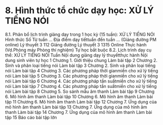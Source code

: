 # 8. Hình thức tổ chức dạy học: XỬ LÝ TIẾNG NÓI
8.1. Phân bổ lịch trình giảng dạy trong 1 học kỳ (15 tuần): XỬ LÝ TIẾNG NÓI Hình thức Số Từ tuần ... Địa điểm dạy tiếttuần đến tuần ... (Giảng đường PM online) Lý thuyết 3 112 Giảng đường Lý thuyết 3 1315 Online Thực hành (Vd.Phòng máy Phòng thí nghiệm) Tự học bắt buộc 8.2. Lịch trình dạy cụ thể: XỬ LÝ TIẾNG NÓI Tuần Nội dung giảng dạy lý thuyếtthực hành Nội dung sinh viên tự học 1 Chương 1. Giới thiệu chung Làm bài tập
2 Chương 2. Sinh và phân loại tiếng nói Làm bài tập
3 Chương 2. Sinh và phân loại tiếng nói Làm bài tập
4 Chương 3. Các phương pháp thời gianmiền cho xử lý tiếng nói Làm bài tập
5 Chương 3. Các phương pháp thời gianmiền cho xử lý tiếng nói Làm bài tập
6 Chương 4. Các phương pháp tần suấtmiền cho xử lý tiếng nói Làm bài tập
7 Chương 4. Các phương pháp tần suấtmiền cho xử lý tiếng nói Làm bài tập
8 Chương 5. So sánh mẫu âm thanh Làm bài tập
9 Chương 6. Mô hình âm thanh Làm bài tập
10 Chương 6. Mô hình âm thanh Làm bài tập
11 Chương 6. Mô hình âm thanh Làm bài tập
12 Chương 7. Ứng dụng của mô hình âm thanh Làm bài tập
13 Chương 7. Ứng dụng của mô hình âm thanh Làm bài tập
14 Chương 7. Ứng dụng của mô hình âm thanh Làm bài tập
15 Báo cáo bài tập lớn

